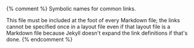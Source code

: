 {% comment %}
Symbolic names for common links.

This file must be included at the foot of every Markdown file; the
links cannot be specified once in a layout file even if that layout
file is a Markdown file because Jekyll doesn't expand the link
definitions if that's done.
{% endcomment %}

[bootstrap]: https://getbootstrap.com/

[covenant]: https://www.contributor-covenant.org

[express]: https://expressjs.org/

[t3-process]: http://teachtogether.tech/en/process/

[node-download]: https://nodejs.org/en/download/

[parcel]: https://parceljs.org/

[runkit]: https://runkit.com/

[swc]: http://software-carpentry.org/

[vega-lite]: http://vega.github.io/

[webpack]: https://webpack.js.org/
[winston]: https://github.com/winstonjs/winston

